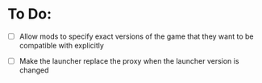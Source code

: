 # To Do:

- [ ] Allow mods to specify exact versions of the game that they want to be compatible with explicitly

- [ ] Make the launcher replace the proxy when the launcher version is changed  